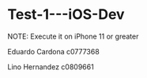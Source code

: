 # Test-1---iOS-Dev

NOTE: Execute it on iPhone 11 or greater

Eduardo Cardona c0777368


Lino Hernandez c0809661

